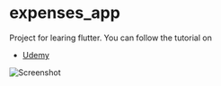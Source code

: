 # expenses_app

Project for learing flutter.
You can follow the tutorial on
- [Udemy](https://www.udemy.com/course/learn-flutter-dart-to-build-ios-android-apps/)


![Screenshot](./expanses_app/app.png)
